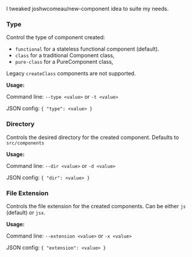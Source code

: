 I tweaked joshwcomeau/new-component idea to suite my needs.



### Type

Control the type of component created:

- `functional` for a stateless functional component (default).
- `class` for a traditional Component class,
- `pure-class` for a PureComponent class,

Legacy `createClass` components are not supported.

**Usage:**

Command line: `--type <value>` or `-t <value>`

JSON config: `{ "type": <value> }`
<br />

### Directory

Controls the desired directory for the created component. Defaults to `src/components`

**Usage:**

Command line: `--dir <value>` or `-d <value>`

JSON config: `{ "dir": <value> }`
<br />

### File Extension

Controls the file extension for the created components. Can be either `js` (default) or `jsx`.

**Usage:**

Command line: `--extension <value>` or `-x <value>`

JSON config: `{ "extension": <value> }`
<br />
